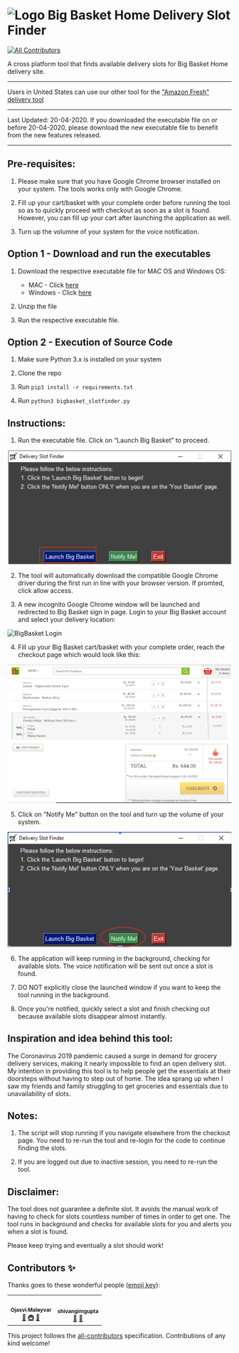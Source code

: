 # ![Logo](https://raw.githubusercontent.com/vivekgautam104/instacart-slot-finder/master/images/logo_70x70.png) Big Basket Home Delivery Slot Finder
<!-- ALL-CONTRIBUTORS-BADGE:START - Do not remove or modify this section -->
[![All Contributors](https://img.shields.io/badge/all_contributors-2-orange.svg?style=flat-square)](#contributors-)
<!-- ALL-CONTRIBUTORS-BADGE:END -->
A cross platform tool that finds available delivery slots for Big Basket Home delivery site.

****
Users in United States can use our other tool for the ["Amazon Fresh" delivery tool](https://github.com/ojasvi92/Amazon-Fresh-Delivery-Slot-Notifier-COVID-19)
****
Last Updated: 20-04-2020. If you downloaded the executable file on or before 20-04-2020, please download the new executable file to benefit from the new features released.
****

## Pre-requisites: 

1. Please make sure that you have Google Chrome browser installed on your system. The tools works only with Google Chrome.

2. Fill up your cart/basket with your complete order before running the tool so as to quickly proceed with checkout as soon as a slot is found. However, you can fill up your cart after launching the application as well.

3. Turn up the volumne of your system for the voice notification.



## Option 1 - Download and run the executables

1. Download the respective executable file for MAC OS and Windows OS:
	* MAC - Click [here](https://github.com/vivekgautam104/bigbasket-slot-finder/files/4507568/bigbasket_slotfinder_macOS.zip)
	* Windows - Click [here](https://github.com/vivekgautam104/bigbasket-slot-finder/files/4507569/bigbasket_slotfinder_win.zip)

2. Unzip the file

3. Run the respective executable file.

## Option 2 - Execution of Source Code 

1. Make sure Python 3.x is installed on your system

2. Clone the repo

3. Run `pip3 install -r requirements.txt`

4. Run `python3 bigbasket_slotfinder.py`

## Instructions:

1. Run the executable file. Click on “Launch Big Basket” to proceed.

![GUILaunch](https://raw.githubusercontent.com/vivekgautam104/bigbasket-slot-finder/master/SlotFinder/images/DeliverySlotFinderLaunchBigBasket.png)

2. The tool will automatically download the compatible Google Chrome driver during the first run in line with your browser version. If promted, click allow access.

3. A new incognito Google Chrome window will be launched and redirected to Big Basket sign in page. Login to your Big Basket account and select your delivery location:

![BigBasket Login](https://raw.githubusercontent.com/vivekgautam104/bigbasket-slot-finder/master/SlotFinder/images/login.png)

4. Fill up your Big Basket cart/basket with your complete order, reach the checkout page which would look like this:

![BasketPage](https://raw.githubusercontent.com/vivekgautam104/bigbasket-slot-finder/master/SlotFinder/images/basketpage.png)

5. Click on “Notify Me” button on the tool and turn up the volume of your system.

![GuiNotifyMe](https://raw.githubusercontent.com/vivekgautam104/bigbasket-slot-finder/master/SlotFinder/images/DeliverySlotFinderNotifyMe.png)

6. The application will keep running in the background, checking for available slots. The voice notification will be sent out once a slot is found.

7. DO NOT explicitly close the launched window if you want to keep the tool running in the background. 

8. Once you're notified, quickly select a slot and finish checking out because available slots disappear almost instantly.


## Inspiration and idea behind this tool:

The Coronavirus 2019 pandemic caused a surge in demand for grocery delivery services, making it nearly impossible to find an open delivery slot. My intention in providing this tool is to help people get the essentials at their doorsteps without having to step out of home. The idea sprang up when I saw my friends and family struggling to get groceries and essentials due to unavailability of slots.

## Notes:
1. The script will stop running if you navigate elsewhere from the checkout page. You need to re-run the tool and re-login for the code to continue finding the slots.

2. If you are logged out due to inactive session, you need to re-run the tool.


## Disclaimer:
The tool does not guarantee a definite slot. It avoids the manual work of having to check for slots countless number of times in order to get one. The tool runs in background and checks for available slots for you and alerts you when a slot is found.

Please keep trying and eventually a slot should work! 

## Contributors ✨

Thanks goes to these wonderful people ([emoji key](https://allcontributors.org/docs/en/emoji-key)):

<!-- ALL-CONTRIBUTORS-LIST:START - Do not remove or modify this section -->
<!-- prettier-ignore-start -->
<!-- markdownlint-disable -->
<table>
  <tr>
    <td align="center"><a href="https://github.com/ojasvi92"><img src="https://avatars3.githubusercontent.com/u/4646567?v=4" width="100px;" alt=""/><br /><sub><b>Ojasvi Maleyvar</b></sub></a><br /><a href="#design-ojasvi92" title="Design">🎨</a> <a href="#infra-ojasvi92" title="Infrastructure (Hosting, Build-Tools, etc)">🚇</a> <a href="#maintenance-ojasvi92" title="Maintenance">🚧</a></td>
    <td align="center"><a href="https://github.com/shivangimgupta"><img src="https://avatars3.githubusercontent.com/u/32472018?v=4" width="100px;" alt=""/><br /><sub><b>shivangimgupta</b></sub></a><br /><a href="#userTesting-shivangimgupta" title="User Testing">📓</a> <a href="https://github.com/vivekgautam104/bigbasket-slot-finder/commits?author=shivangimgupta" title="Documentation">📖</a></td>
  </tr>
</table>

<!-- markdownlint-enable -->
<!-- prettier-ignore-end -->
<!-- ALL-CONTRIBUTORS-LIST:END -->

This project follows the [all-contributors](https://github.com/all-contributors/all-contributors) specification. Contributions of any kind welcome!